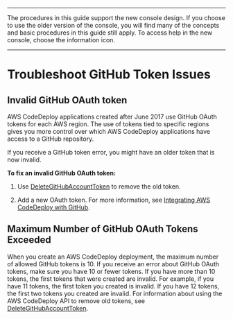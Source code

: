 --------

 The procedures in this guide support the new console design\. If you choose to use the older version of the console, you will find many of the concepts and basic procedures in this guide still apply\. To access help in the new console, choose the information icon\. 

--------

# Troubleshoot GitHub Token Issues<a name="troubleshooting-github-token-issues"></a>

## Invalid GitHub OAuth token<a name="troubleshooting-invalid-github-token"></a>

 AWS CodeDeploy applications created after June 2017 use GitHub OAuth tokens for each AWS region\. The use of tokens tied to specific regions gives you more control over which AWS CodeDeploy applications have access to a GitHub repository\. 

 If you receive a GitHub token error, you might have an older token that is now invalid\. 

**To fix an invalid GitHub OAuth token:**

1.  Use [ DeleteGitHubAccountToken](https://docs.aws.amazon.com/codedeploy/latest/APIReference/API_DeleteGitHubAccountToken.html) to remove the old token\. 

1.  Add a new OAuth token\. For more information, see [Integrating AWS CodeDeploy with GitHub](integrations-partners-github.md)\. 

## Maximum Number of GitHub OAuth Tokens Exceeded<a name="troubleshooting-too-many-github-tokens"></a>

When you create an AWS CodeDeploy deployment, the maximum number of allowed GitHub tokens is 10\. If you receive an error about GitHub OAuth tokens, make sure you have 10 or fewer tokens\. If you have more than 10 tokens, the first tokens that were created are invalid\. For example, if you have 11 tokens, the first token you created is invalid\. If you have 12 tokens, the first two tokens you created are invalid\. For information about using the AWS CodeDeploy API to remove old tokens, see [ DeleteGitHubAccountToken](https://docs.aws.amazon.com/codedeploy/latest/APIReference/API_DeleteGitHubAccountToken.html)\. 